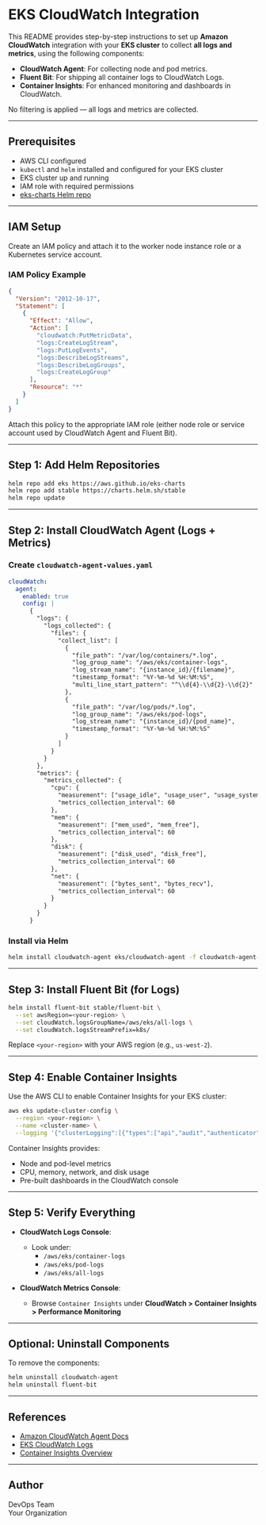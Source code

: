 # EKS CloudWatch Integration

This README provides step-by-step instructions to set up **Amazon CloudWatch** integration with your **EKS cluster** to collect **all logs and metrics**, using the following components:

- **CloudWatch Agent**: For collecting node and pod metrics.
- **Fluent Bit**: For shipping all container logs to CloudWatch Logs.
- **Container Insights**: For enhanced monitoring and dashboards in CloudWatch.

No filtering is applied — all logs and metrics are collected.

---

## Prerequisites

- AWS CLI configured
- `kubectl` and `helm` installed and configured for your EKS cluster
- EKS cluster up and running
- IAM role with required permissions
- [eks-charts Helm repo](https://github.com/aws/eks-charts)

---

## IAM Setup

Create an IAM policy and attach it to the worker node instance role or a Kubernetes service account.

### IAM Policy Example

```json
{
  "Version": "2012-10-17",
  "Statement": [
    {
      "Effect": "Allow",
      "Action": [
        "cloudwatch:PutMetricData",
        "logs:CreateLogStream",
        "logs:PutLogEvents",
        "logs:DescribeLogStreams",
        "logs:DescribeLogGroups",
        "logs:CreateLogGroup"
      ],
      "Resource": "*"
    }
  ]
}
```

Attach this policy to the appropriate IAM role (either node role or service account used by CloudWatch Agent and Fluent Bit).

---

## Step 1: Add Helm Repositories

```bash
helm repo add eks https://aws.github.io/eks-charts
helm repo add stable https://charts.helm.sh/stable
helm repo update
```

---

## Step 2: Install CloudWatch Agent (Logs + Metrics)

### Create `cloudwatch-agent-values.yaml`

```yaml
cloudWatch:
  agent:
    enabled: true
    config: |
      {
        "logs": {
          "logs_collected": {
            "files": {
              "collect_list": [
                {
                  "file_path": "/var/log/containers/*.log",
                  "log_group_name": "/aws/eks/container-logs",
                  "log_stream_name": "{instance_id}/{filename}",
                  "timestamp_format": "%Y-%m-%d %H:%M:%S",
                  "multi_line_start_pattern": "^\\d{4}-\\d{2}-\\d{2}"
                },
                {
                  "file_path": "/var/log/pods/*.log",
                  "log_group_name": "/aws/eks/pod-logs",
                  "log_stream_name": "{instance_id}/{pod_name}",
                  "timestamp_format": "%Y-%m-%d %H:%M:%S"
                }
              ]
            }
          }
        },
        "metrics": {
          "metrics_collected": {
            "cpu": {
              "measurement": ["usage_idle", "usage_user", "usage_system"],
              "metrics_collection_interval": 60
            },
            "mem": {
              "measurement": ["mem_used", "mem_free"],
              "metrics_collection_interval": 60
            },
            "disk": {
              "measurement": ["disk_used", "disk_free"],
              "metrics_collection_interval": 60
            },
            "net": {
              "measurement": ["bytes_sent", "bytes_recv"],
              "metrics_collection_interval": 60
            }
          }
        }
      }
```

### Install via Helm

```bash
helm install cloudwatch-agent eks/cloudwatch-agent -f cloudwatch-agent-values.yaml
```

---

## Step 3: Install Fluent Bit (for Logs)

```bash
helm install fluent-bit stable/fluent-bit \
  --set awsRegion=<your-region> \
  --set cloudWatch.logsGroupName=/aws/eks/all-logs \
  --set cloudWatch.logsStreamPrefix=k8s/
```

Replace `<your-region>` with your AWS region (e.g., `us-west-2`).

---

## Step 4: Enable Container Insights

Use the AWS CLI to enable Container Insights for your EKS cluster:

```bash
aws eks update-cluster-config \
  --region <your-region> \
  --name <cluster-name> \
  --logging '{"clusterLogging":[{"types":["api","audit","authenticator"],"enabled":true}]}'
```

Container Insights provides:
- Node and pod-level metrics
- CPU, memory, network, and disk usage
- Pre-built dashboards in the CloudWatch console

---

## Step 5: Verify Everything

- **CloudWatch Logs Console**:
  - Look under:
    - `/aws/eks/container-logs`
    - `/aws/eks/pod-logs`
    - `/aws/eks/all-logs`

- **CloudWatch Metrics Console**:
  - Browse `Container Insights` under **CloudWatch > Container Insights > Performance Monitoring**

---

## Optional: Uninstall Components

To remove the components:

```bash
helm uninstall cloudwatch-agent
helm uninstall fluent-bit
```

---

## References

- [Amazon CloudWatch Agent Docs](https://docs.aws.amazon.com/AmazonCloudWatch/latest/monitoring/Install-CloudWatch-Agent.html)
- [EKS CloudWatch Logs](https://docs.aws.amazon.com/eks/latest/userguide/control-plane-logs.html)
- [Container Insights Overview](https://docs.aws.amazon.com/AmazonCloudWatch/latest/monitoring/Container-Insights.html)

---

## Author

DevOps Team  
Your Organization
